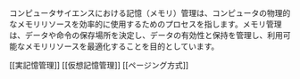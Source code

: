 コンピュータサイエンスにおける記憶（メモリ）管理は、コンピュータの物理的なメモリリソースを効率的に使用するためのプロセスを指します。メモリ管理は、データや命令の保存場所を決定し、データの有効性と保持を管理し、利用可能なメモリリソースを最適化することを目的としています。

[[実記憶管理]]
[[仮想記憶管理]]
[[ページング方式]]